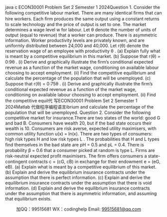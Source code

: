 java c
ECON30001 Problem   Set   2 
Semester   1 2024Question 1. Consider   the   following   competitive   labour   market.   There   are   many   identical ﬁrms   that   can   hire   workers.   Each ﬁrm   produces   the   same   output   using   a   constant   returns   to scale   technology   and   the   price   of   output   is   set   to   one.   The   market   determines   a   wage   level w for   labour.   Let θ denote   the   number   of   units   of   output   (equal   to   revenue)   that   a   worker can   produce.    There   is   asymmetric   information.    Worker productivity   levels   are   privately   known,   and   are   uniformly   distributed   between   24,000   and   40,000.      Let r(θ)   denote   the reservation   wage   of   an   employee   with   productivity θ .
(a) Explain   fully   what   is   meant   by   a   competitive   equilibrium   in   this   market.
(b) Suppose   that r(θ)   =   0:9θ .
(i) Derive   and   graphically illustrate the   ﬁrm’s conditional   expected revenue   as   a   function   of the market wage, conditioning on available labour choosing to accept employment.
(ii) Find   the   competitive   equilibrium   and   calculate   the   percentage   of the   population   that   will be unemployed.
(c) Suppose that r(θ)   =   0:75θ .
(i) Derive   and   graphically illustrate the   ﬁrm’s conditional   expected revenue   as   a   function   of the market wage, conditioning on available labour choosing to accept employment.
(ii) Find the competitive equil代 写ECON30001 Problem Set 2 Semester 1 2024Matlab
代做程序编程语言ibrium and calculate the percentage of the population that   will   be   unemployed.
Question 2. Consider   the   following   competitive   market   for   insurance.There are two states of   the world:   good G and bad B.   Consumers have wealth 20, but if   the bad   state   occurs   their   wealth   is   10.   Consumers   are   risk   averse, expected   utility   maximisers,   with   common utility   function u(x)   =   ln(x).    There   are two types   of consumers:    high risk   types H and   low   risk   types L .   The   probabilities   that H and L types ﬁnd   themselves   in   the bad   state   are pH =   0.5 and pL = 0.4.   There   is   probability β =   0.6 that   a   consumer   picked at random is   type L.
Firms   are   risk-neutral   expected   proﬁt   maximisers.       The   ﬁrm   oﬀers   consumers   a   state-   contingent contracts c =   (cG, cB) in exchange for their   endowment e =   (eG, eB).
(a) Explain   what   is   meant   by   a   competitive   equilibrium   of   this   market.
(b) Explain   and   derive   the   equilibrium   insurance   contracts   under   the   assumption   that   there   is perfect information.
(c) Explain   and   derive   the   equilibrium   insurance   contracts   under   the   assumption   that   there   is void information.
(d) Explain   and   derive   the   equilibrium   insurance   contracts   under   the   assumption   that   there   is asymmetric information, and assuming that equilibrium exists.


         
加QQ：99515681  WX：codinghelp  Email: 99515681@qq.com
